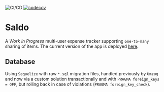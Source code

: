 ![CI/CD](https://github.com/tomjtoth/saldo/actions/workflows/deploy.yml/badge.svg)
[![codecov](https://codecov.io/gh/tomjtoth/saldo/graph/badge.svg?token=WKBLAW4XKP)](https://codecov.io/gh/tomjtoth/saldo)

# Saldo

A _Work in Progress_ multi-user expense tracker supporting `one-to-many` sharing of items. The current version of the app is deployed [here](https://saldo.ttj.hu).

## Database

Using `Sequelize` with raw `*.sql` migration files, handled previously by `Umzug` and now via a custom solution transactionally and with `PRAGMA foreign_keys = OFF`, but rolling back in case of violations (`PRAGMA foreign_key_check`).
